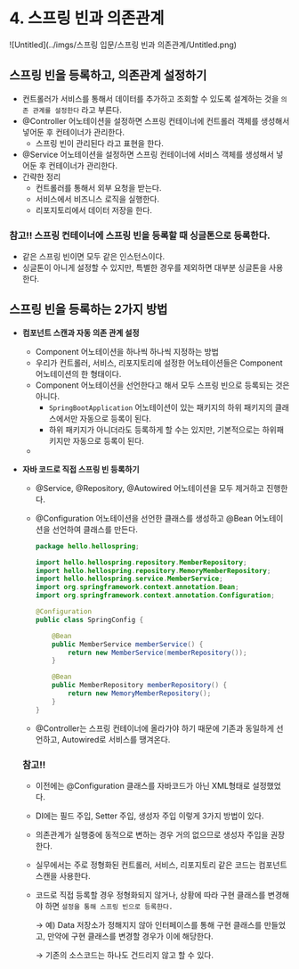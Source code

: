# 4. 스프링 빈과 의존관계

![Untitled](../imgs/스프링 입문/스프링 빈과 의존관계/Untitled.png)

## 스프링 빈을 등록하고, 의존관계 설정하기

- 컨트롤러가 서비스를 통해서 데이터를 추가하고 조회할 수 있도록 설계하는 것을 `의존 관계를 설정한다` 라고 부른다.
- @Controller 어노테이션을 설정하면 스프링 컨테이너에 컨트롤러 객체를 생성해서 넣어둔 후 컨테이너가 관리한다.
    - 스프링 빈이 관리된다 라고 표현을 한다.
- @Service 어노테이션을 설정하면 스프링 컨테이너에 서비스 객체를 생성해서 넣어둔 후 컨테이너가 관리한다.
- 간략한 정리
    - 컨트롤러를 통해서 외부 요청을 받는다.
    - 서비스에서 비즈니스 로직을 실행한다.
    - 리포지토리에서 데이터 저장을 한다.

### 참고!! 스프링 컨테이너에 스프링 빈을 등록할 때 싱글톤으로 등록한다.

- 같은 스프링 빈이면 모두 같은 인스턴스이다.
- 싱글톤이 아니게 설정할 수 있지만, 특별한 경우를 제외하면 대부분 싱글톤을 사용한다.

## 스프링 빈을 등록하는 2가지 방법

- **컴포넌트 스캔과 자동 의존 관계 설정**
    - Component 어노테이션을 하나씩 하나씩 지정하는 방법
    - 우리가 컨트롤러, 서비스, 리포지토리에 설정한 어노테이션들은 Component 어노테이션의 한 형태이다.
    - Component 어노테이션을 선언한다고 해서 모두 스프링 빈으로 등록되는 것은 아니다.
        - `SpringBootApplication` 어노테이션이 있는 패키지의 하위 패키지의 클래스에서만 자동으로 등록이 된다.
        - 하위 패키지가 아니더라도 등록하게 할 수는 있지만, 기본적으로는 하위패키지만 자동으로 등록이 된다.
    - 
- **자바 코드로 직접 스프링 빈 등록하기**
    - @Service, @Repository, @Autowired 어노테이션을 모두 제거하고 진행한다.
    - @Configuration 어노테이션을 선언한 클래스를 생성하고 @Bean 어노테이션을 선언하여 클래스를 만든다.
        
        ```java
        package hello.hellospring;
        
        import hello.hellospring.repository.MemberRepository;
        import hello.hellospring.repository.MemoryMemberRepository;
        import hello.hellospring.service.MemberService;
        import org.springframework.context.annotation.Bean;
        import org.springframework.context.annotation.Configuration;
        
        @Configuration
        public class SpringConfig {
        
            @Bean
            public MemberService memberService() {
                return new MemberService(memberRepository());
            }
        
            @Bean
            public MemberRepository memberRepository() {
                return new MemoryMemberRepository();
            }
        }
        ```
        
    - @Controller는 스프링 컨테이너에 올라가야 하기 때문에 기존과 동일하게 선언하고, Autowired로 서비스를 땡겨온다.
    
    ### 참고!!
    
    - 이전에는 @Configuration 클래스를 자바코드가 아닌 XML형태로 설정했었다.
    - DI에는 필드 주입, Setter 주입, 생성자 주입 이렇게 3가지 방법이 있다.
    - 의존관계가 실행중에 동적으로 변하는 경우 거의 없으므로 생성자 주입을 권장한다.
    - 실무에서는 주로 정형화된 컨트롤러, 서비스, 리포지토리 같은 코드는 컴포넌트 스캔을 사용한다.
    - 코드로 직접 등록할 경우 정형화되지 않거나, 상황에 따라 구현 클래스를 변경해야 하면 `설정을 통해 스프링 빈으로 등록한다.`
        
        → 예) Data 저장소가 정해지지 않아 인터페이스를 통해 구현 클래스를 만들었고, 만약에 구현 클래스를 변경할 경우가 이에 해당한다.
    
        → 기존의 소스코드는 하나도 건드리지 않고 할 수 있다. 
